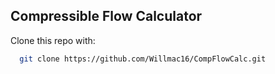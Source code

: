 ## Compressible Flow Calculator

Clone this repo with:

```bash
  git clone https://github.com/Willmac16/CompFlowCalc.git
```
